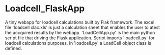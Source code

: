 # Loadcell_FlaskApp
A tiny webapp for loadcell calculations built by Flak framework.
The excel file 'loadcell clac.xls' is just a calculation sheet that enables the user to atest the accquired results by the webapp.
'LoadCellApp.py' is the main python script file that driving the Flask application. Script imports 'loadcell.py' for loadcell calculations purposes.
In 'loadcell.py' a LoadCell object class is defined.
